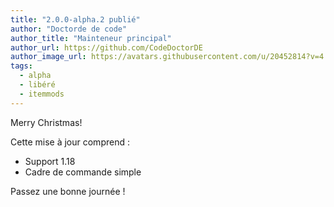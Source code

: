 ```yaml
---
title: "2.0.0-alpha.2 publié"
author: "Doctorde de code"
author_title: "Mainteneur principal"
author_url: https://github.com/CodeDoctorDE
author_image_url: https://avatars.githubusercontent.com/u/20452814?v=4
tags:
  - alpha
  - libéré
  - itemmods
---
```


Merry Christmas!

Cette mise à jour comprend :

* Support 1.18
* Cadre de commande simple

Passez une bonne journée !
